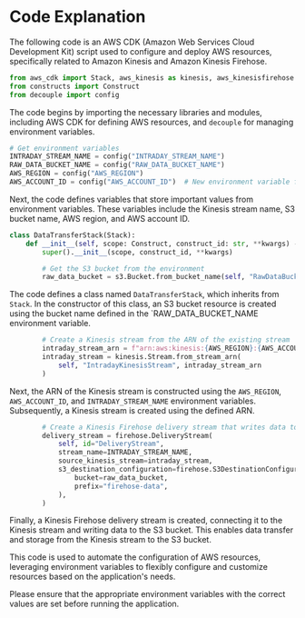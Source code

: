 # Code Explanation

The following code is an AWS CDK (Amazon Web Services Cloud Development Kit) script used to configure and deploy AWS resources, specifically related to Amazon Kinesis and Amazon Kinesis Firehose.

```python
from aws_cdk import Stack, aws_kinesis as kinesis, aws_kinesisfirehose as firehose, aws_s3 as s3, Duration
from constructs import Construct
from decouple import config
```

The code begins by importing the necessary libraries and modules, including AWS CDK for defining AWS resources, and `decouple` for managing environment variables.

```python
# Get environment variables
INTRADAY_STREAM_NAME = config("INTRADAY_STREAM_NAME")
RAW_DATA_BUCKET_NAME = config("RAW_DATA_BUCKET_NAME")
AWS_REGION = config("AWS_REGION")
AWS_ACCOUNT_ID = config("AWS_ACCOUNT_ID")  # New environment variable for account ID
``` 

Next, the code defines variables that store important values from environment variables. These variables include the Kinesis stream name, S3 bucket name, AWS region, and AWS account ID.


```python
class DataTransferStack(Stack):
    def __init__(self, scope: Construct, construct_id: str, **kwargs) -> None:
        super().__init__(scope, construct_id, **kwargs)

        # Get the S3 bucket from the environment
        raw_data_bucket = s3.Bucket.from_bucket_name(self, "RawDataBucket", RAW_DATA_BUCKET_NAME)

````

The code defines a class named `DataTransferStack`, which inherits from `Stack`. In the constructor of this class, an S3 bucket resource is created using the bucket name defined in the `RAW_DATA_BUCKET_NAME environment variable.

```python
        # Create a Kinesis stream from the ARN of the existing stream
        intraday_stream_arn = f"arn:aws:kinesis:{AWS_REGION}:{AWS_ACCOUNT_ID}:stream/{INTRADAY_STREAM_NAME}"
        intraday_stream = kinesis.Stream.from_stream_arn(
            self, "IntradayKinesisStream", intraday_stream_arn
        )
```

Next, the ARN of the Kinesis stream is constructed using the `AWS_REGION`, `AWS_ACCOUNT_ID`, and `INTRADAY_STREAM_NAME` environment variables. Subsequently, a Kinesis stream is created using the defined ARN.

```python
        # Create a Kinesis Firehose delivery stream that writes data to the S3 bucket
        delivery_stream = firehose.DeliveryStream(
            self, id="DeliveryStream",
            stream_name=INTRADAY_STREAM_NAME,
            source_kinesis_stream=intraday_stream,
            s3_destination_configuration=firehose.S3DestinationConfiguration(
                bucket=raw_data_bucket,
                prefix="firehose-data",
            ),
        )
```

Finally, a Kinesis Firehose delivery stream is created, connecting it to the Kinesis stream and writing data to the S3 bucket. This enables data transfer and storage from the Kinesis stream to the S3 bucket.

This code is used to automate the configuration of AWS resources, leveraging environment variables to flexibly configure and customize resources based on the application's needs.

Please ensure that the appropriate environment variables with the correct values are set before running the application.


